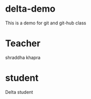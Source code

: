 # delta-demo
This is a demo for git and git-hub class

# Teacher
shraddha khapra

# student
Delta student
